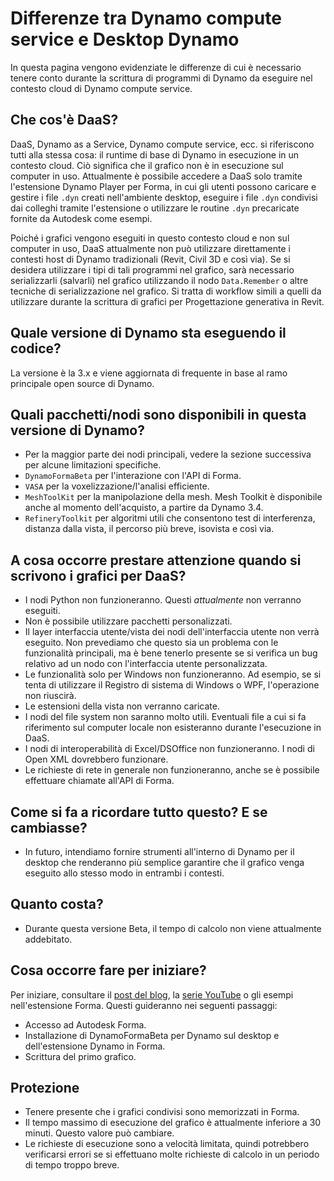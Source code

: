 # Differenze tra Dynamo compute service e Desktop Dynamo

In questa pagina vengono evidenziate le differenze di cui è necessario tenere conto durante la scrittura di programmi di Dynamo da eseguire nel contesto cloud di Dynamo compute service.

## Che cos'è DaaS?

DaaS, Dynamo as a Service, Dynamo compute service, ecc. si riferiscono tutti alla stessa cosa: il runtime di base di Dynamo in esecuzione in un contesto cloud. Ciò significa che il grafico non è in esecuzione sul computer in uso. Attualmente è possibile accedere a DaaS solo tramite l'estensione Dynamo Player per Forma, in cui gli utenti possono caricare e gestire i file `.dyn` creati nell'ambiente desktop, eseguire i file `.dyn` condivisi dai colleghi tramite l'estensione o utilizzare le routine `.dyn` precaricate fornite da Autodesk come esempi.

Poiché i grafici vengono eseguiti in questo contesto cloud e non sul computer in uso, DaaS attualmente non può utilizzare direttamente i contesti host di Dynamo tradizionali (Revit, Civil 3D e così via). Se si desidera utilizzare i tipi di tali programmi nel grafico, sarà necessario serializzarli (salvarli) nel grafico utilizzando il nodo `Data.Remember` o altre tecniche di serializzazione nel grafico. Si tratta di workflow simili a quelli da utilizzare durante la scrittura di grafici per Progettazione generativa in Revit.

## Quale versione di Dynamo sta eseguendo il codice?

La versione è la 3.x e viene aggiornata di frequente in base al ramo principale open source di Dynamo.

## Quali pacchetti/nodi sono disponibili in questa versione di Dynamo?

* Per la maggior parte dei nodi principali, vedere la sezione successiva per alcune limitazioni specifiche.
* `DynamoFormaBeta` per l'interazione con l'API di Forma.
* `VASA` per la voxelizzazione/l'analisi efficiente.
* `MeshToolKit` per la manipolazione della mesh. Mesh Toolkit è disponibile anche al momento dell'acquisto, a partire da Dynamo 3.4.
* `RefineryToolkit` per algoritmi utili che consentono test di interferenza, distanza dalla vista, il percorso più breve, isovista e così via.

## A cosa occorre prestare attenzione quando si scrivono i grafici per DaaS?

* I nodi Python non funzioneranno. Questi _attualmente_ non verranno eseguiti.
* Non è possibile utilizzare pacchetti personalizzati.
* Il layer interfaccia utente/vista dei nodi dell'interfaccia utente non verrà eseguito. Non prevediamo che questo sia un problema con le funzionalità principali, ma è bene tenerlo presente se si verifica un bug relativo ad un nodo con l'interfaccia utente personalizzata.
* Le funzionalità solo per Windows non funzioneranno. Ad esempio, se si tenta di utilizzare il Registro di sistema di Windows o WPF, l'operazione non riuscirà.
* Le estensioni della vista non verranno caricate.
* I nodi del file system non saranno molto utili. Eventuali file a cui si fa riferimento sul computer locale non esisteranno durante l'esecuzione in DaaS.
* I nodi di interoperabilità di Excel/DSOffice non funzioneranno. I nodi di Open XML dovrebbero funzionare.
* Le richieste di rete in generale non funzioneranno, anche se è possibile effettuare chiamate all'API di Forma.

## Come si fa a ricordare tutto questo? E se cambiasse?

* In futuro, intendiamo fornire strumenti all'interno di Dynamo per il desktop che renderanno più semplice garantire che il grafico venga eseguito allo stesso modo in entrambi i contesti.

## Quanto costa?

* Durante questa versione Beta, il tempo di calcolo non viene attualmente addebitato.

## Cosa occorre fare per iniziare?

Per iniziare, consultare il [post del blog](https://dynamobim.org/dynamo-as-a-service-powers-up-dynamo-player-in-forma/), la [serie YouTube](https://www.youtube.com/playlist?list=PLY-ggSrSwbZqlbQG1i45bpT8clCJp08wD) o gli esempi nell'estensione Forma. Questi guideranno nei seguenti passaggi:

* Accesso ad Autodesk Forma.
* Installazione di DynamoFormaBeta per Dynamo sul desktop e dell'estensione Dynamo in Forma.
* Scrittura del primo grafico.

## Protezione

* Tenere presente che i grafici condivisi sono memorizzati in Forma.
* Il tempo massimo di esecuzione del grafico è attualmente inferiore a 30 minuti. Questo valore può cambiare.
* Le richieste di esecuzione sono a velocità limitata, quindi potrebbero verificarsi errori se si effettuano molte richieste di calcolo in un periodo di tempo troppo breve.
